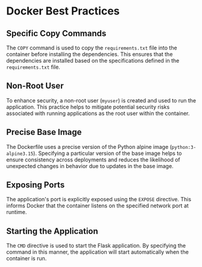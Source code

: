 # Docker Best Practices

## Specific Copy Commands
The `COPY` command is used to copy the `requirements.txt` file into the container before installing the dependencies. This ensures that the dependencies are installed based on the specifications defined in the `requirements.txt` file.

## Non-Root User
To enhance security, a non-root user (`myuser`) is created and used to run the application. This practice helps to mitigate potential security risks associated with running applications as the root user within the container.

## Precise Base Image
The Dockerfile uses a precise version of the Python alpine image (`python:3-alpine3.15`). Specifying a particular version of the base image helps to ensure consistency across deployments and reduces the likelihood of unexpected changes in behavior due to updates in the base image.

## Exposing Ports
The application's port is explicitly exposed using the `EXPOSE` directive. This informs Docker that the container listens on the specified network port at runtime.

## Starting the Application
The `CMD` directive is used to start the Flask application. By specifying the command in this manner, the application will start automatically when the container is run.


